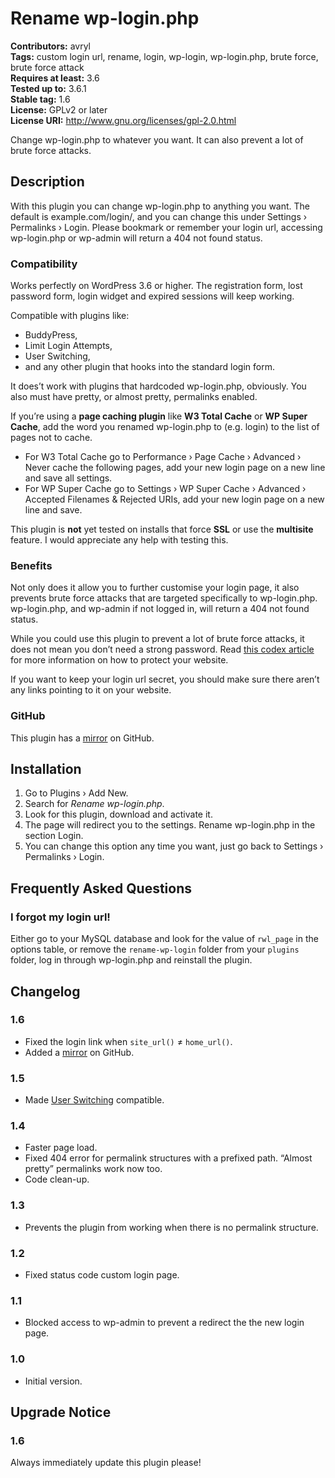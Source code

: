 # Rename wp-login.php

**Contributors:** avryl  
**Tags:** custom login url, rename, login, wp-login, wp-login.php, brute force, brute force attack  
**Requires at least:** 3.6  
**Tested up to:** 3.6.1  
**Stable tag:** 1.6  
**License:** GPLv2 or later  
**License URI:** http://www.gnu.org/licenses/gpl-2.0.html

Change wp-login.php to whatever you want. It can also prevent a lot of brute force attacks.

## Description

With this plugin you can change wp-login.php to anything you want. The default is example.com/login/, and you can change this under Settings › Permalinks › Login.
Please bookmark or remember your login url, accessing wp-login.php or wp-admin will return a 404 not found status.

### Compatibility

Works perfectly on WordPress 3.6 or higher. The registration form, lost password form, login widget and expired sessions will keep working.

Compatible with plugins like:

* BuddyPress,
* Limit Login Attempts,
* User Switching,
* and any other plugin that hooks into the standard login form.

It does’t work with plugins that hardcoded wp-login.php, obviously.
You also must have pretty, or almost pretty, permalinks enabled.

If you’re using a **page caching plugin** like **W3 Total Cache** or **WP Super Cache**, add the word you renamed wp-login.php to (e.g. login) to the list of pages not to cache.

* For W3 Total Cache go to Performance › Page Cache › Advanced › Never cache the following pages, add your new login page on a new line and save all settings.
* For WP Super Cache go to Settings › WP Super Cache › Advanced › Accepted Filenames & Rejected URIs, add your new login page on a new line and save.

This plugin is **not** yet tested on installs that force **SSL** or use the **multisite** feature. I would appreciate any help with testing this.

### Benefits

Not only does it allow you to further customise your login page, it also prevents brute force attacks that are targeted specifically to wp-login.php. wp-login.php, and wp-admin if not logged in, will return a 404 not found status.

While you could use this plugin to prevent a lot of brute force attacks, it does not mean you don’t need a strong password. Read [this codex article](http://codex.wordpress.org/Brute_Force_Attacks) for more information on how to protect your website.

If you want to keep your login url secret, you should make sure there aren’t any links pointing to it on your website.

### GitHub

This plugin has a [mirror](https://github.com/avryl/rename-wp-login) on GitHub.

## Installation

1. Go to Plugins › Add New.
2. Search for *Rename wp-login.php*.
3. Look for this plugin, download and activate it.
4. The page will redirect you to the settings. Rename wp-login.php in the section Login.
5. You can change this option any time you want, just go back to Settings › Permalinks › Login.

## Frequently Asked Questions

### I forgot my login url!

Either go to your MySQL database and look for the value of `rwl_page` in the options table, or remove the `rename-wp-login` folder from your `plugins` folder, log in through wp-login.php and reinstall the plugin.

## Changelog

### 1.6

* Fixed the login link when `site_url()` ≠ `home_url()`.
* Added a [mirror](https://github.com/avryl/rename-wp-login) on GitHub.

### 1.5

* Made [User Switching](http://wordpress.org/plugins/user-switching/) compatible.

### 1.4

* Faster page load.
* Fixed 404 error for permalink structures with a prefixed path. “Almost pretty” permalinks work now too.
* Code clean-up.

### 1.3

* Prevents the plugin from working when there is no permalink structure.

### 1.2

* Fixed status code custom login page.

### 1.1

* Blocked access to wp-admin to prevent a redirect the the new login page.

### 1.0

* Initial version.

## Upgrade Notice

### 1.6

Always immediately update this plugin please!